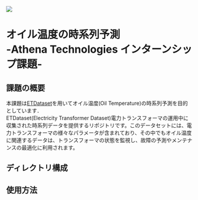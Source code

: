 <image src="https://github.com/user-attachments/assets/f46b98f5-b1c2-41ad-9617-a95501a5c266" >

# オイル温度の時系列予測　<br> -Athena Technologies インターンシップ課題-
## 課題の概要
本課題は[ETDataset](https://github.com/zhouhaoyi/ETDataset)を用いてオイル温度(Oil Temperature)の時系列予測を目的としています．<br>
ETDataset(Electricity Transformer Dataset)電力トランスフォーマの運用中に収集された時系列データを提供するリポジトリです。このデータセットには、電力トランスフォーマの様々なパラメータが含まれており、その中でもオイル温度に関連するデータは、トランスフォーマの状態を監視し、故障の予測やメンテナンスの最適化に利用されます。
## ディレクトリ構成

## 使用方法
